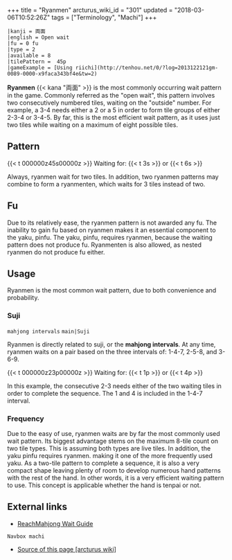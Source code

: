 +++
title = "Ryanmen"
arcturus_wiki_id = "301"
updated = "2018-03-06T10:52:26Z"
tags = ["Terminology", "Machi"]
+++

```machi
|kanji = 両面
|english = Open wait
|fu = 0 fu
|type = 2
|available = 8
|tilePattern =  45p
|gameExample = [Using riichi](http://tenhou.net/0/?log=2013122121gm-0089-0000-x9faca343bf4e&tw=2)
```

**Ryanmen** {{< kana "両面" >}} is the most commonly occurring wait pattern in the game. Commonly
referred as the "open wait", this pattern involves two consecutively numbered tiles, waiting on the
"outside" number. For example, a 3-4 needs either a 2 or a 5 in order to form tile groups of either
2-3-4 or 3-4-5. By far, this is the most efficient wait pattern, as it uses just two tiles while
waiting on a maximum of eight possible tiles.

## Pattern

{{< t 000000z45s00000z >}} Waiting for: {{< t 3s >}} or {{< t 6s >}}

Always, ryanmen wait for two tiles. In addition, two ryanmen patterns may combine to form a
ryanmenten, which waits for 3 tiles instead of two.

## Fu

Due to its relatively ease, the ryanmen pattern is not awarded any fu. The inability to gain fu
based on ryanmen makes it an essential component to the yaku, pinfu. The yaku, pinfu, requires
ryanmen, because the waiting pattern does not produce fu. Ryanmenten is also allowed, as nested
ryanmen do not produce fu either.

## Usage

Ryanmen is the most common wait pattern, due to both convenience and probability.

### Suji

`mahjong intervals` `main|Suji`

Ryanmen is directly related to suji, or the **mahjong intervals**. At any time, ryanmen waits on a
pair based on the three intervals of: 1-4-7, 2-5-8, and 3-6-9.

{{< t 000000z23p00000z >}} Waiting for: {{< t 1p >}} or {{< t 4p >}}

In this example, the consecutive 2-3 needs either of the two waiting tiles in order to complete the
sequence. The 1 and 4 is included in the 1-4-7 interval.

### Frequency

Due to the easy of use, ryanmen waits are by far the most commonly used wait pattern. Its biggest
advantage stems on the maximum 8-tile count on two tile types. This is assuming both types are live
tiles. In addition, the yaku pinfu requires ryanmen. making it one of the more frequently used yaku.
As a two-tile pattern to complete a sequence, it is also a very compact shape leaving plenty of room
to develop numerous hand patterns with the rest of the hand. In other words, it is a very efficient
waiting pattern to use. This concept is applicable whether the hand is tenpai or not.

## External links

- [ReachMahjong Wait Guide](http://reachmahjong.com/en/forum/viewtopic.php?f=5&t=52599)

`Navbox machi`

- [Source of this page [arcturus wiki]](http://arcturus.su/wiki/Ryanmen)
